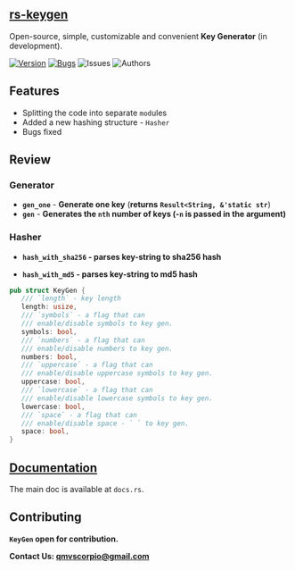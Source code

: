 
## [rs-keygen](https://docs.rs/keygenx/0.1.72/keygenx/)  
Open-source, simple, customizable and convenient **Key Generator** (in development).

 [![Version](https://img.shields.io/badge/keygen-0.1.71-gray)]()
 [![Bugs](https://img.shields.io/badge/bugs-fixed-gray)]() 
 ![Issues](https://img.shields.io/badge/issues-goto-gray) 
 ![Authors](https://img.shields.io/badge/author-@alexanderqmv-gray) 
 ## Features
* Splitting the code into separate `mod`ules
* Added a new hashing structure - `Hasher`
* Bugs fixed

 ## Review
 ### Generator
 * **`gen_one`** - **Generate one key** (**returns** **`Result<String, &'static str`**)
 * **`gen`** - **Generates the `nth` number of keys (-`n` is passed in the argument)**
 
### Hasher
* **`hash_with_sha256` - parses key-string to sha256 hash**
 
* **`hash_with_md5` - parses key-string to md5 hash**
 ```rs
 pub struct KeyGen {
    /// `length` - key length
    length: usize,
    /// `symbols` - a flag that can
    /// enable/disable symbols to key gen.
    symbols: bool,
    /// `numbers` - a flag that can
    /// enable/disable numbers to key gen.
    numbers: bool,
    /// `uppercase` - a flag that can 
    /// enable/disable uppercase symbols to key gen.
    uppercase: bool,
    /// `lowercase` - a flag that can
    /// enable/disable lowercase symbols to key gen.
    lowercase: bool,
    /// `space` - a flag that can
    /// enable/disable space - ` ` to key gen.
    space: bool,
}
 ```
 
 ## [Documentation](https://docs.rs/keygenx/0.1.72/keygenx/) 
 The main doc is available at `docs.rs`.
 
 ## Contributing
**`KeyGen` open for contribution.** 

**Contact Us: qmvscorpio@gmail.com**
